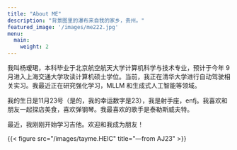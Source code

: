 ```yaml
---
title: "About ME"
description: "背景图里的瀑布来自我的家乡，贵州。"
featured_image: '/images/me222.jpg'
menu:
  main:
    weight: 2
---
```

我叫杨瑷珺，本科毕业于北京航空航天大学计算机科学与技术专业，预计于今年 9 月进入上海交通大学攻读计算机硕士学位。当前，我正在清华大学进行自动驾驶相关实习。我最近正在研究强化学习，MLLM 和生成式人工智能等领域。

我的生日是11月23号（是的，我的幸运数字是23），我是射手座，enfj。我喜欢和朋友一起探店美食，喜欢弹钢琴。我最喜欢的歌手是泰勒斯威夫特。

最近，我刚刚开始学习吉他。欢迎和我成为朋友！

{{< figure src="/images/tayme.HEIC" title="—from AJ23"  >}}
